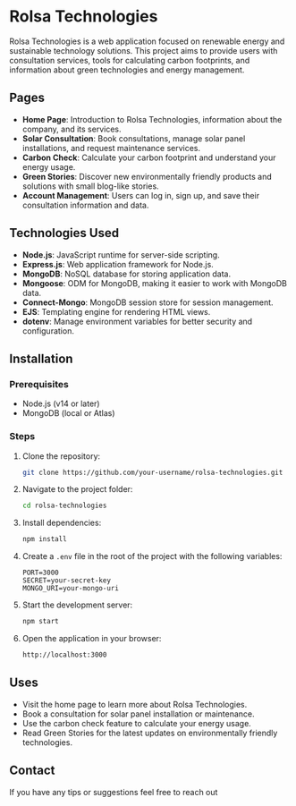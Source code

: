 # Rolsa Technologies

Rolsa Technologies is a web application focused on renewable energy and sustainable technology solutions. This project aims to provide users with consultation services, tools for calculating carbon footprints, and information about green technologies and energy management.

## Pages

- **Home Page**: Introduction to Rolsa Technologies, information about the company, and its services.
- **Solar Consultation**: Book consultations, manage solar panel installations, and request maintenance services.
- **Carbon Check**: Calculate your carbon footprint and understand your energy usage.
- **Green Stories**: Discover new environmentally friendly products and solutions with small blog-like stories.
- **Account Management**: Users can log in, sign up, and save their consultation information and data.

## Technologies Used

- **Node.js**: JavaScript runtime for server-side scripting.
- **Express.js**: Web application framework for Node.js.
- **MongoDB**: NoSQL database for storing application data.
- **Mongoose**: ODM for MongoDB, making it easier to work with MongoDB data.
- **Connect-Mongo**: MongoDB session store for session management.
- **EJS**: Templating engine for rendering HTML views.
- **dotenv**: Manage environment variables for better security and configuration.

## Installation

### Prerequisites

- Node.js (v14 or later)
- MongoDB (local or Atlas)

### Steps

1. Clone the repository:
    ```bash
    git clone https://github.com/your-username/rolsa-technologies.git
    ```

2. Navigate to the project folder:
    ```bash
    cd rolsa-technologies
    ```

3. Install dependencies:
    ```bash
    npm install
    ```

4. Create a `.env` file in the root of the project with the following variables:
    ```env
    PORT=3000
    SECRET=your-secret-key
    MONGO_URI=your-mongo-uri
    ```

5. Start the development server:
    ```bash
    npm start
    ```

6. Open the application in your browser:
    ```bash
    http://localhost:3000
    ```

## Uses

- Visit the home page to learn more about Rolsa Technologies.
- Book a consultation for solar panel installation or maintenance.
- Use the carbon check feature to calculate your energy usage.
- Read Green Stories for the latest updates on environmentally friendly technologies.

## Contact

If you have any tips or suggestions feel free to reach out

